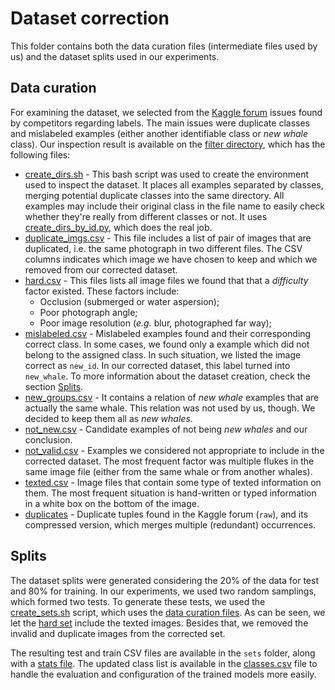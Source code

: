 # Dataset correction

This folder contains both the data curation files (intermediate files used by us) and the dataset splits used in our
experiments.

## Data curation

For examining the dataset, we selected from the [Kaggle forum][1] issues found by competitors regarding labels.
The main issues were duplicate classes and mislabeled examples (either another identifiable class or _new whale_
class). Our inspection result is available on the [filter directory](./filter), which has the following files:

- [create_dirs.sh](./filter/create_dirs.sh) - This bash script was used to create the environment used to inspect the
dataset. It places all examples separated by classes, merging potential duplicate classes into the same directory. All
examples may include their original class in the file name to easily check whether they're really from different classes
or not. It uses [create_dirs_by_id.py](./filter/create_dirs_by_id.py), which does the real job.
- [duplicate_imgs.csv](./filter/duplicate_imgs.csv) - This file includes a list of pair of images that are duplicated,
i.e. the same photograph in two different files. The CSV columns indicates which image we have chosen to keep and which
we removed from our corrected dataset.
- [hard.csv](./filter/hard.csv) - This files lists all image files we found that that a _difficulty_ factor existed.
These factors include:
    - Occlusion (submerged or water aspersion);
    - Poor photograph angle;
    - Poor image resolution (_e.g._ blur, photographed far way);
- [mislabeled.csv](./filter/mislabeled.csv) - Mislabeled examples found and their corresponding correct class. In some
cases, we found only a example which did not belong to the assigned class. In such situation, we listed the image
correct as `new_id`. In our corrected dataset, this label turned into `new_whale`. To more information about the dataset
creation, check the section [Splits](#splits).
- [new_groups.csv](./filter/new_groups.csv) - It contains a relation of _new whale_ examples that are actually the same
whale. This relation was not used by us, though. We decided to keep them all as _new whales_.
- [not_new.csv](./filter/not_new.csv) - Candidate examples of not being _new whales_ and our conclusion.
- [not_valid.csv](./filter/not_valid.csv) - Examples we considered not appropriate to include in the corrected dataset.
The most frequent factor was multiple flukes in the same image file (either from the same whale or from another whales).
- [texted.csv](./filter/texted.csv) - Image files that contain some type of texted information on them. The most
frequent situation is hand-written or typed information in a white box on the bottom of the image.
- [duplicates](./filter/duplicates) - Duplicate tuples found in the Kaggle forum (`raw`), and its compressed version,
which merges multiple (redundant) occurrences. 

## Splits

The dataset splits were generated considering the 20% of the data for test and 80% for training. In our experiments, we
used two random samplings, which formed two tests. To generate these tests, we used the
[create_sets.sh](./create_sets.sh) script, which uses the [data curation files](#data-curation).
As can be seen, we let the [hard set](./sets/hard.csv) include the texted images. Besides that, we removed the invalid
and duplicate images from the corrected set.

The resulting test and train CSV files are available in the `sets` folder, along with a
[stats file](./sets/tests.stats.log). The updated class list is available in the [classes.csv](./sets/classes.csv) file
to handle the evaluation and configuration of the trained models more easily.

[1]: https://www.kaggle.com/c/humpback-whale-identification/discussion
